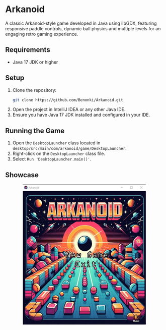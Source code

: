 # Arkanoid

A classic Arkanoid-style game developed in Java using libGDX, featuring responsive paddle controls, dynamic ball physics and multiple levels for an engaging retro gaming experience.

## Requirements

- Java 17 JDK or higher

## Setup

1. Clone the repository:
    ```bash
    git clone https://github.com/Benonki/Arkanoid.git
    ```
2. Open the project in IntelliJ IDEA or any other Java IDE.
3. Ensure you have Java 17 JDK installed and configured in your IDE.

## Running the Game

1. Open the `DesktopLauncher` class located in `desktop/src/main/com/arkanoid/game/DesktopLauncher`.
2. Right-click on the `DesktopLauncher` class file.
3. Select `Run 'DesktopLauncher.main()'`.

## Showcase

<div align="center">
  <img src="https://github.com/Benonki/Portfolio/blob/main/StronaGlowna/sc/arkanoid.png" alt="Preview of My Project">
</div>
